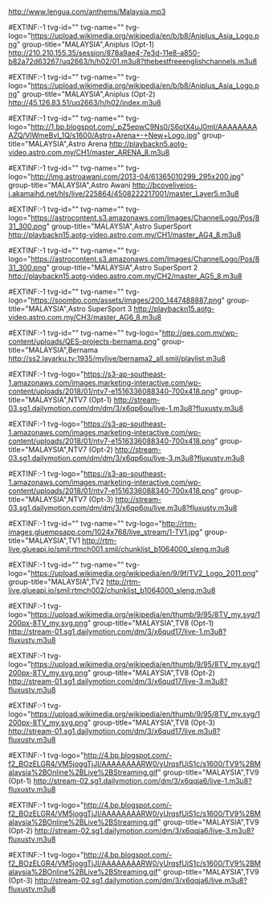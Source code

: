 http://www.lengua.com/anthems/Malaysia.mp3

#EXTINF:-1 tvg-id="" tvg-name="" tvg-logo="https://upload.wikimedia.org/wikipedia/en/b/b8/Aniplus_Asia_Logo.png" group-title="MALAYSIA",Aniplus (Opt-1)
http://210.210.155.35/session/878a9ae4-7e3d-11e8-a850-b82a72d63267/uq2663/h/h02/01.m3u8?thebestfreeenglishchannels.m3u8
 
#EXTINF:-1 tvg-id="" tvg-name="" tvg-logo="https://upload.wikimedia.org/wikipedia/en/b/b8/Aniplus_Asia_Logo.png" group-title="MALAYSIA",Aniplus (Opt-2)
http://45.126.83.51/uq2663/h/h02/index.m3u8

#EXTINF:-1 tvg-id="" tvg-name="" tvg-logo="http://1.bp.blogspot.com/_pZ5epwC9Ns0/S6otX4uJ0mI/AAAAAAAAAZQ/VlWmeBvI_1Q/s1600/Astro+Arena+-+New+Logo.jpg" group-title="MALAYSIA",Astro Arena
http://playbackn5.aotg-video.astro.com.my/CH1/master_ARENA_8.m3u8

#EXTINF:-1 tvg-id="" tvg-name="" tvg-logo="http://img.astroawani.com/2013-04/61365010299_295x200.jpg" group-title="MALAYSIA",Astro Awani
http://bcoveliveios-i.akamaihd.net/hls/live/225864/4508222217001/master_Layer5.m3u8

#EXTINF:-1 tvg-id="" tvg-name="" tvg-logo="https://astrocontent.s3.amazonaws.com/Images/ChannelLogo/Pos/831_300.png" group-title="MALAYSIA",Astro SuperSport
http://playbackn15.aotg-video.astro.com.my/CH1/master_AG4_8.m3u8

#EXTINF:-1 tvg-id="" tvg-name="" tvg-logo="https://astrocontent.s3.amazonaws.com/Images/ChannelLogo/Pos/831_300.png" group-title="MALAYSIA",Astro SuperSport 2
http://playbackn15.aotg-video.astro.com.my/CH2/master_AG5_8.m3u8

#EXTINF:-1 tvg-id="" tvg-name="" tvg-logo="https://soombo.com/assets/images/200_1447488887.png" group-title="MALAYSIA",Astro SuperSport 3
http://playbackn15.aotg-video.astro.com.my/CH3/master_AG6_8.m3u8

#EXTINF:-1 tvg-id="" tvg-name="" tvg-logo="http://qes.com.my/wp-content/uploads/QES-projects-bernama.png" group-title="MALAYSIA",Bernama
http://ss2.layarku.tv:1935/mylive/bernama2_all.smil/playlist.m3u8

#EXTINF:-1 tvg-logo="https://s3-ap-southeast-1.amazonaws.com/images.marketing-interactive.com/wp-content/uploads/2018/01/ntv7-e1516336088340-700x418.png" group-title="MALAYSIA",NTV7 (Opt-1)
http://stream-03.sg1.dailymotion.com/dm/dm/3/x6qp6ou/live-1.m3u8?fluxustv.m3u8

#EXTINF:-1 tvg-logo="https://s3-ap-southeast-1.amazonaws.com/images.marketing-interactive.com/wp-content/uploads/2018/01/ntv7-e1516336088340-700x418.png" group-title="MALAYSIA",NTV7 (Opt-2)
http://stream-03.sg1.dailymotion.com/dm/dm/3/x6qp6ou/live-3.m3u8?fluxustv.m3u8

#EXTINF:-1 tvg-logo="https://s3-ap-southeast-1.amazonaws.com/images.marketing-interactive.com/wp-content/uploads/2018/01/ntv7-e1516336088340-700x418.png" group-title="MALAYSIA",NTV7 (Opt-3)
http://stream-03.sg1.dailymotion.com/dm/dm/3/x6qp6ou/live.m3u8?fluxustv.m3u8

#EXTINF:-1 tvg-id="" tvg-name="" tvg-logo="http://rtm-images.gluempsapp.com/1024x768/live_stream/1-TV1.jpg" group-title="MALAYSIA",TV1
http://rtm-live.glueapi.io/smil:rtmch001.smil/chunklist_b1064000_sleng.m3u8

#EXTINF:-1 tvg-id="" tvg-name="" tvg-logo="https://upload.wikimedia.org/wikipedia/en/9/9f/TV2_Logo_2011.png" group-title="MALAYSIA",TV2
http://rtm-live.glueapi.io/smil:rtmch002/chunklist_b1064000_sleng.m3u8

#EXTINF:-1 tvg-logo="https://upload.wikimedia.org/wikipedia/en/thumb/9/95/8TV_my.svg/1200px-8TV_my.svg.png" group-title="MALAYSIA",TV8 (Opt-1)
http://stream-01.sg1.dailymotion.com/dm/3/x6qud17/live-1.m3u8?fluxustv.m3u8

#EXTINF:-1 tvg-logo="https://upload.wikimedia.org/wikipedia/en/thumb/9/95/8TV_my.svg/1200px-8TV_my.svg.png" group-title="MALAYSIA",TV8 (Opt-2)
http://stream-01.sg1.dailymotion.com/dm/3/x6qud17/live-3.m3u8?fluxustv.m3u8

#EXTINF:-1 tvg-logo="https://upload.wikimedia.org/wikipedia/en/thumb/9/95/8TV_my.svg/1200px-8TV_my.svg.png" group-title="MALAYSIA",TV8 (Opt-3)
http://stream-01.sg1.dailymotion.com/dm/3/x6qud17/live.m3u8?fluxustv.m3u8

#EXTINF:-1 tvg-logo="http://4.bp.blogspot.com/-f2_BOzELGR4/VM5joggTjJI/AAAAAAAARW0/yUrqsfUiS1c/s1600/TV9%2BMalaysia%2BOnline%2BLive%2BStreaming.gif" group-title="MALAYSIA",TV9 (Opt-1)
http://stream-02.sg1.dailymotion.com/dm/3/x6qqja6/live-1.m3u8?fluxustv.m3u8

#EXTINF:-1 tvg-logo="http://4.bp.blogspot.com/-f2_BOzELGR4/VM5joggTjJI/AAAAAAAARW0/yUrqsfUiS1c/s1600/TV9%2BMalaysia%2BOnline%2BLive%2BStreaming.gif" group-title="MALAYSIA",TV9 (Opt-2)
http://stream-02.sg1.dailymotion.com/dm/3/x6qqja6/live-3.m3u8?fluxustv.m3u8

#EXTINF:-1 tvg-logo="http://4.bp.blogspot.com/-f2_BOzELGR4/VM5joggTjJI/AAAAAAAARW0/yUrqsfUiS1c/s1600/TV9%2BMalaysia%2BOnline%2BLive%2BStreaming.gif" group-title="MALAYSIA",TV9 (Opt-3)
http://stream-02.sg1.dailymotion.com/dm/3/x6qqja6/live.m3u8?fluxustv.m3u8
